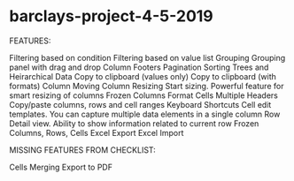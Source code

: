 # barclays-project-4-5-2019

FEATURES:

Filtering based on condition
Filtering based on value list
Grouping 
Grouping panel with drag and drop 
Column Footers
Pagination
Sorting
Trees and Heirarchical Data
Copy to clipboard (values only)
Copy to clipboard (with formats)
Column Moving
Column Resizing
Start sizing. Powerful feature for smart resizing of columns
Frozen Columns
Format Cells
Multiple Headers
Copy/paste columns, rows and cell ranges
Keyboard Shortcuts
Cell edit templates. You can capture multiple data elements in a single column
Row Detail view. Ability to show information related to current row
Frozen Columns, Rows, Cells
Excel Export
Excel Import


MISSING FEATURES FROM CHECKLIST:

Cells Merging
Export to PDF
